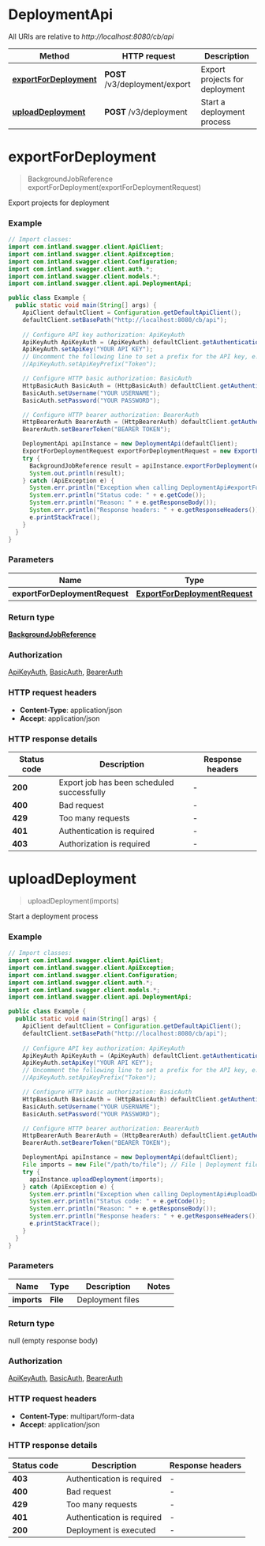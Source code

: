 # DeploymentApi

All URIs are relative to *http://localhost:8080/cb/api*

Method | HTTP request | Description
------------- | ------------- | -------------
[**exportForDeployment**](DeploymentApi.md#exportForDeployment) | **POST** /v3/deployment/export | Export projects for deployment
[**uploadDeployment**](DeploymentApi.md#uploadDeployment) | **POST** /v3/deployment | Start a deployment process


<a name="exportForDeployment"></a>
# **exportForDeployment**
> BackgroundJobReference exportForDeployment(exportForDeploymentRequest)

Export projects for deployment

### Example
```java
// Import classes:
import com.intland.swagger.client.ApiClient;
import com.intland.swagger.client.ApiException;
import com.intland.swagger.client.Configuration;
import com.intland.swagger.client.auth.*;
import com.intland.swagger.client.models.*;
import com.intland.swagger.client.api.DeploymentApi;

public class Example {
  public static void main(String[] args) {
    ApiClient defaultClient = Configuration.getDefaultApiClient();
    defaultClient.setBasePath("http://localhost:8080/cb/api");
    
    // Configure API key authorization: ApiKeyAuth
    ApiKeyAuth ApiKeyAuth = (ApiKeyAuth) defaultClient.getAuthentication("ApiKeyAuth");
    ApiKeyAuth.setApiKey("YOUR API KEY");
    // Uncomment the following line to set a prefix for the API key, e.g. "Token" (defaults to null)
    //ApiKeyAuth.setApiKeyPrefix("Token");

    // Configure HTTP basic authorization: BasicAuth
    HttpBasicAuth BasicAuth = (HttpBasicAuth) defaultClient.getAuthentication("BasicAuth");
    BasicAuth.setUsername("YOUR USERNAME");
    BasicAuth.setPassword("YOUR PASSWORD");

    // Configure HTTP bearer authorization: BearerAuth
    HttpBearerAuth BearerAuth = (HttpBearerAuth) defaultClient.getAuthentication("BearerAuth");
    BearerAuth.setBearerToken("BEARER TOKEN");

    DeploymentApi apiInstance = new DeploymentApi(defaultClient);
    ExportForDeploymentRequest exportForDeploymentRequest = new ExportForDeploymentRequest(); // ExportForDeploymentRequest | 
    try {
      BackgroundJobReference result = apiInstance.exportForDeployment(exportForDeploymentRequest);
      System.out.println(result);
    } catch (ApiException e) {
      System.err.println("Exception when calling DeploymentApi#exportForDeployment");
      System.err.println("Status code: " + e.getCode());
      System.err.println("Reason: " + e.getResponseBody());
      System.err.println("Response headers: " + e.getResponseHeaders());
      e.printStackTrace();
    }
  }
}
```

### Parameters

Name | Type | Description  | Notes
------------- | ------------- | ------------- | -------------
 **exportForDeploymentRequest** | [**ExportForDeploymentRequest**](ExportForDeploymentRequest.md)|  | [optional]

### Return type

[**BackgroundJobReference**](BackgroundJobReference.md)

### Authorization

[ApiKeyAuth](../README.md#ApiKeyAuth), [BasicAuth](../README.md#BasicAuth), [BearerAuth](../README.md#BearerAuth)

### HTTP request headers

 - **Content-Type**: application/json
 - **Accept**: application/json

### HTTP response details
| Status code | Description | Response headers |
|-------------|-------------|------------------|
**200** | Export job has been scheduled successfully |  -  |
**400** | Bad request |  -  |
**429** | Too many requests |  -  |
**401** | Authentication is required |  -  |
**403** | Authorization is required |  -  |

<a name="uploadDeployment"></a>
# **uploadDeployment**
> uploadDeployment(imports)

Start a deployment process

### Example
```java
// Import classes:
import com.intland.swagger.client.ApiClient;
import com.intland.swagger.client.ApiException;
import com.intland.swagger.client.Configuration;
import com.intland.swagger.client.auth.*;
import com.intland.swagger.client.models.*;
import com.intland.swagger.client.api.DeploymentApi;

public class Example {
  public static void main(String[] args) {
    ApiClient defaultClient = Configuration.getDefaultApiClient();
    defaultClient.setBasePath("http://localhost:8080/cb/api");
    
    // Configure API key authorization: ApiKeyAuth
    ApiKeyAuth ApiKeyAuth = (ApiKeyAuth) defaultClient.getAuthentication("ApiKeyAuth");
    ApiKeyAuth.setApiKey("YOUR API KEY");
    // Uncomment the following line to set a prefix for the API key, e.g. "Token" (defaults to null)
    //ApiKeyAuth.setApiKeyPrefix("Token");

    // Configure HTTP basic authorization: BasicAuth
    HttpBasicAuth BasicAuth = (HttpBasicAuth) defaultClient.getAuthentication("BasicAuth");
    BasicAuth.setUsername("YOUR USERNAME");
    BasicAuth.setPassword("YOUR PASSWORD");

    // Configure HTTP bearer authorization: BearerAuth
    HttpBearerAuth BearerAuth = (HttpBearerAuth) defaultClient.getAuthentication("BearerAuth");
    BearerAuth.setBearerToken("BEARER TOKEN");

    DeploymentApi apiInstance = new DeploymentApi(defaultClient);
    File imports = new File("/path/to/file"); // File | Deployment files
    try {
      apiInstance.uploadDeployment(imports);
    } catch (ApiException e) {
      System.err.println("Exception when calling DeploymentApi#uploadDeployment");
      System.err.println("Status code: " + e.getCode());
      System.err.println("Reason: " + e.getResponseBody());
      System.err.println("Response headers: " + e.getResponseHeaders());
      e.printStackTrace();
    }
  }
}
```

### Parameters

Name | Type | Description  | Notes
------------- | ------------- | ------------- | -------------
 **imports** | **File**| Deployment files |

### Return type

null (empty response body)

### Authorization

[ApiKeyAuth](../README.md#ApiKeyAuth), [BasicAuth](../README.md#BasicAuth), [BearerAuth](../README.md#BearerAuth)

### HTTP request headers

 - **Content-Type**: multipart/form-data
 - **Accept**: application/json

### HTTP response details
| Status code | Description | Response headers |
|-------------|-------------|------------------|
**403** | Authentication is required |  -  |
**400** | Bad request |  -  |
**429** | Too many requests |  -  |
**401** | Authentication is required |  -  |
**200** | Deployment is executed |  -  |

